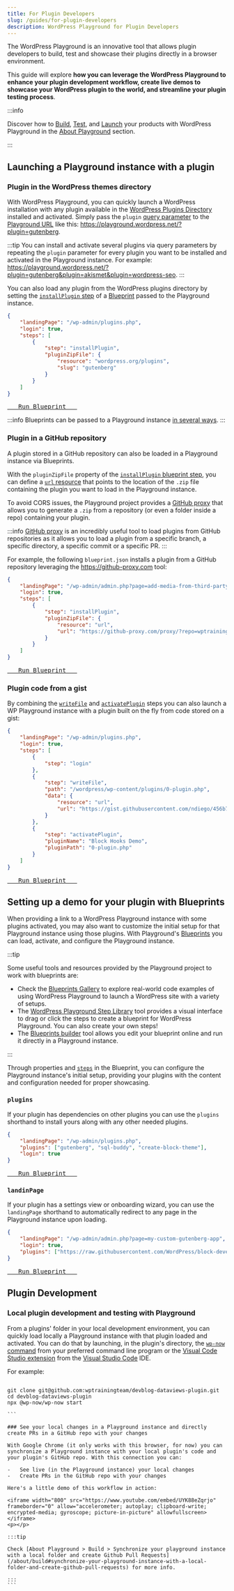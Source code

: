```yaml
---
title: For Plugin Developers
slug: /guides/for-plugin-developers
description: WordPress Playground for Plugin Developers
---
```


The WordPress Playground is an innovative tool that allows plugin developers to build, test and showcase their plugins directly in a browser environment.

This guide will explore **how you can leverage the WordPress Playground to enhance your plugin development workflow, create live demos to showcase your WordPress plugin to the world, and streamline your plugin testing process**.

:::info

Discover how to [Build](/about/build), [Test](/about/test), and [Launch](/about/launch) your products with WordPress Playground in the [About Playground](/about) section.

:::

## Launching a Playground instance with a plugin

### Plugin in the WordPress themes directory

With WordPress Playground, you can quickly launch a WordPress installation with any plugin available in the [WordPress Plugins Directory](https://wordpress.org/plugins/) installed and activated. Simply pass the `plugin` [query parameter](/developers/apis/query-api) to the [Playground URL](https://playground.wordpress.net) like this: https://playground.wordpress.net/?plugin=gutenberg.

:::tip
You can install and activate several plugins via query parameters by repeating the `plugin` parameter for every plugin you want to be installed and activated in the Playground instance. For example: https://playground.wordpress.net/?plugin=gutenberg&plugin=akismet&plugin=wordpress-seo.
:::

You can also load any plugin from the WordPress plugins directory by setting the [`installPlugin` step](/blueprints/steps#InstallPluginStep) of a [Blueprint](/blueprints/getting-started) passed to the Playground instance.

```json
{
	"landingPage": "/wp-admin/plugins.php",
	"login": true,
	"steps": [
		{
			"step": "installPlugin",
			"pluginZipFile": {
				"resource": "wordpress.org/plugins",
				"slug": "gutenberg"
			}
		}
	]
}
```

[<kbd> &nbsp; Run Blueprint &nbsp; </kbd>](https://playground.wordpress.net/builder/builder.html#{%22landingPage%22:%22/wp-admin/plugins.php%22,%22login%22:true,%22steps%22:[{%22step%22:%22installPlugin%22,%22pluginZipFile%22:{%22resource%22:%22wordpress.org/plugins%22,%22slug%22:%22gutenberg%22}}]})

:::info
Blueprints can be passed to a Playground instance [in several ways](/blueprints/using-blueprints).
:::

### Plugin in a GitHub repository

A plugin stored in a GitHub repository can also be loaded in a Playground instance via Blueprints.

With the `pluginZipFile` property of the [`installPlugin` blueprint step](/blueprints/steps#installPlugin), you can define a [`url` resource](/blueprints/steps/resources#urlreference) that points to the location of the `.zip` file containing the plugin you want to load in the Playground instance.

To avoid CORS issues, the Playground project provides a [GitHub proxy](https://playground.wordpress.net/proxy) that allows you to generate a `.zip` from a repository (or even a folder inside a repo) containing your plugin.

:::info
[GitHub proxy](https://playground.wordpress.net/proxy) is an incredibly useful tool to load plugins from GitHub repositories as it allows you to load a plugin from a specific branch, a specific directory, a specific commit or a specific PR.
:::

For example, the following `blueprint.json` installs a plugin from a GitHub repository leveraging the https://github-proxy.com tool:

```json
{
	"landingPage": "/wp-admin/admin.php?page=add-media-from-third-party-service",
	"login": true,
	"steps": [
		{
			"step": "installPlugin",
			"pluginZipFile": {
				"resource": "url",
				"url": "https://github-proxy.com/proxy/?repo=wptrainingteam/devblog-dataviews-plugin"
			}
		}
	]
}
```

[<kbd> &nbsp; Run Blueprint &nbsp; </kbd>](https://playground.wordpress.net/builder/builder.html#{%22landingPage%22:%22/wp-admin/admin.php?page=add-media-from-third-party-service%22,%22login%22:true,%22steps%22:[{%22step%22:%22installPlugin%22,%22pluginZipFile%22:{%22resource%22:%22url%22,%22url%22:%22https://github-proxy.com/proxy/?repo=wptrainingteam/devblog-dataviews-plugin%22}}]})

### Plugin code from a gist

By combining the [`writeFile`](/blueprints/steps#WriteFileStep) and [`activatePlugin`](/blueprints/steps#activatePlugin) steps you can also launch a WP Playground instance with a plugin built on the fly from code stored on a gist:

```json
{
	"landingPage": "/wp-admin/plugins.php",
	"login": true,
	"steps": [
		{
			"step": "login"
		},
		{
			"step": "writeFile",
			"path": "/wordpress/wp-content/plugins/0-plugin.php",
			"data": {
				"resource": "url",
				"url": "https://gist.githubusercontent.com/ndiego/456b74b243d86c97cda89264c68cbdee/raw/ff00cf25e6eebe4f5a4eaecff10286f71e65340b/block-hooks-demo.php"
			}
		},
		{
			"step": "activatePlugin",
			"pluginName": "Block Hooks Demo",
			"pluginPath": "0-plugin.php"
		}
	]
}
```

[<kbd> &nbsp; Run Blueprint &nbsp; </kbd>](https://playground.wordpress.net/builder/builder.html#{%22landingPage%22:%22/wp-admin/plugins.php%22,%22login%22:true,%22steps%22:[{%22step%22:%22login%22},{%22step%22:%22writeFile%22,%22path%22:%22/wordpress/wp-content/plugins/0-plugin.php%22,%22data%22:{%22resource%22:%22url%22,%22url%22:%22https://gist.githubusercontent.com/ndiego/456b74b243d86c97cda89264c68cbdee/raw/ff00cf25e6eebe4f5a4eaecff10286f71e65340b/block-hooks-demo.php%22}},{%22step%22:%22activatePlugin%22,%22pluginName%22:%22Block%20Hooks%20Demo%22,%22pluginPath%22:%220-plugin.php%22}]})

## Setting up a demo for your plugin with Blueprints

When providing a link to a WordPress Playground instance with some plugins activated, you may also want to customize the initial setup for that Playground instance using those plugins. With Playground's [Blueprints](/blueprints/getting-started) you can load, activate, and configure the Playground instance.

:::tip

Some useful tools and resources provided by the Playground project to work with blueprints are:

-   Check the [Blueprints Gallery](https://github.com/WordPress/blueprints/blob/trunk/GALLERY.md) to explore real-world code examples of using WordPress Playground to launch a WordPress site with a variety of setups.
-   The [WordPress Playground Step Library](https://akirk.github.io/playground-step-library/#) tool provides a visual interface to drag or click the steps to create a blueprint for WordPress Playground. You can also create your own steps!
-   The [Blueprints builder](https://playground.wordpress.net/builder/builder.html) tool allows you edit your blueprint online and run it directly in a Playground instance.

:::

Through properties and [`steps`](/blueprints/steps) in the Blueprint, you can configure the Playground instance's initial setup, providing your plugins with the content and configuration needed for proper showcasing.

### `plugins`

If your plugin has dependencies on other plugins you can use the `plugins` shorthand to install yours along with any other needed plugins.

```json
{
	"landingPage": "/wp-admin/plugins.php",
	"plugins": ["gutenberg", "sql-buddy", "create-block-theme"],
	"login": true
}
```

[<kbd> &nbsp; Run Blueprint &nbsp; </kbd>](https://playground.wordpress.net/builder/builder.html#{%22landingPage%22:%22/wp-admin/plugins.php%22,%22plugins%22:[%22gutenberg%22,%22sql-buddy%22,%22create-block-theme%22],%22login%22:true})

### `landinPage`

If your plugin has a settings view or onboarding wizard, you can use the `landingPage` shorthand to automatically redirect to any page in the Playground instance upon loading.

```json
{
	"landingPage": "/wp-admin/admin.php?page=my-custom-gutenberg-app",
	"login": true,
	"plugins": ["https://raw.githubusercontent.com/WordPress/block-development-examples/deploy/zips/data-basics-59c8f8.zip"]
}
```

[<kbd> &nbsp; Run Blueprint &nbsp; </kbd>](https://playground.wordpress.net/builder/builder.html#{%22landingPage%22:%22/wp-admin/admin.php?page=my-custom-gutenberg-app%22,%22login%22:true,%22plugins%22:[%22https://raw.githubusercontent.com/WordPress/block-development-examples/deploy/zips/data-basics-59c8f8.zip%22]})

## Plugin Development

### Local plugin development and testing with Playground

From a plugins' folder in your local development environment, you can quickly load locally a Playground instance with that plugin loaded and activated. You can do that by launching, in the plugin's directory, the [`wp-now` command](/developers/local-development/wp-now) from your preferred command line program or the [Visual Code Studio extension](/developers/local-development/vscode-extension) from the [Visual Studio Code](https://code.visualstudio.com/) IDE.

For example:

````

git clone git@github.com:wptrainingteam/devblog-dataviews-plugin.git
cd devblog-dataviews-plugin
npx @wp-now/wp-now start

```

### See your local changes in a Playground instance and directly create PRs in a GitHub repo with your changes

With Google Chrome (it only works with this browser, for now) you can synchronize a Playground instance with your local plugin's code and your plugin's GitHub repo. With this connection you can:

-   See live (in the Playground instance) your local changes
-   Create PRs in the GitHub repo with your changes

Here's a little demo of this workflow in action:

<iframe width="800" src="https://www.youtube.com/embed/UYK88eZqrjo" frameborder="0" allow="accelerometer; autoplay; clipboard-write; encrypted-media; gyroscope; picture-in-picture" allowfullscreen></iframe>
<p></p>

:::tip

Check [About Playground > Build > Synchronize your playground instance with a local folder and create Github Pull Requests](/about/build#synchronize-your-playground-instance-with-a-local-folder-and-create-github-pull-requests) for more info.

:::
```
````
